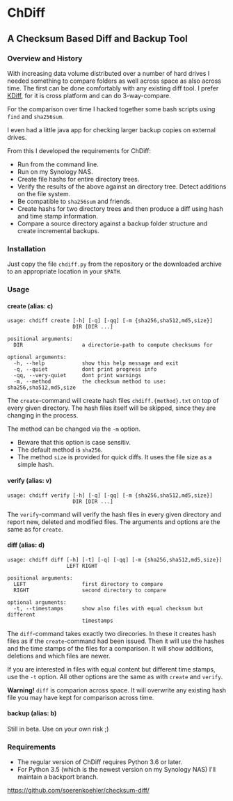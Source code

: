 ChDiff
======

A Checksum Based Diff and Backup Tool
-------------------------------------

### Overview and History ###

With increasing data volume distributed over a number of hard drives I needed
something to compare folders as well across space as also across time. The
first can be done comfortably with any existing diff tool. I prefer
[KDiff](http://kdiff3.sourceforge.net/), for it is cross platform and can do
3-way-compare.

For the comparison over time I hacked together some bash scripts using `find`
and `sha256sum`.

I even had a little java app for checking larger backup copies on external
drives.

From this I developed the requirements for ChDiff:
- Run from the command line.
- Run on my Synology NAS.
- Create file hashs for entire directory trees.
- Verify the results of the above against an directory tree. Detect additions
  on the file system.
- Be compatible to `sha256sum` and friends.
- Create hashs for two directory trees and then produce a diff using hash and
  time stamp information.
- Compare a source directory against a backup folder structure and create
  incremental backups.

### Installation ###

Just copy the file `chdiff.py` from the repository or the downloaded archive
to an appropriate location in your `$PATH`.

### Usage ###

#### create (alias: c) ####

```
usage: chdiff create [-h] [-q] [-qq] [-m {sha256,sha512,md5,size}]
                     DIR [DIR ...]

positional arguments:
  DIR                   a directorie-path to compute checksums for

optional arguments:
  -h, --help            show this help message and exit
  -q, --quiet           dont print progress info
  -qq, --very-quiet     dont print warnings
  -m, --method          the checksum method to use: sha256,sha512,md5,size
```

The `create`-command will create hash files `chdiff.{method}.txt` on top of
every given directory. The hash files itself will be skipped, since they are
changing in the process.

The method can be changed via the `-m` option.
- Beware that this option is case sensitiv.
- The default method is `sha256`.
- The method `size` is provided for quick diffs. It uses the file size
  as a simple hash.

#### verify (alias: v) ####

```
usage: chdiff verify [-h] [-q] [-qq] [-m {sha256,sha512,md5,size}]
                     DIR [DIR ...]
```

The `verify`-command will verify the hash files in every given directory and
report new, deleted and modified files. The arguments and options are the same
as for `create`.

#### diff (alias: d) ####

```
usage: chdiff diff [-h] [-t] [-q] [-qq] [-m {sha256,sha512,md5,size}]
                   LEFT RIGHT

positional arguments:
  LEFT                  first directory to compare
  RIGHT                 second directory to compare

optional arguments:
  -t, --timestamps      show also files with equal checksum but different
                        timestamps
```
The `diff`-command takes exactly two direcories. In these it creates hash files
as if the `create`-command had been issued. Then it will use the hashes and
the time stamps of the files for a comparison. It will show additions,
deletions and which files are newer.

If you are interested in files with equal content but different time stamps,
use the `-t` option. All other options are the same as with `create` and
`verify`.

**Warning!** `diff` is comparion across space. It will overwrite any existing
hash file you may have kept for comparison across time.

#### backup (alias: b) ####

Still in beta. Use on your own risk ;)

### Requirements ###

* The regular version of ChDiff requires Python 3.6 or later.
* For Python 3.5 (which is the newest version on my Synology NAS) I'll maintain
  a backport branch.

https://github.com/soerenkoehler/checksum-diff/
